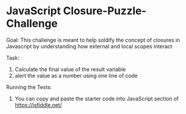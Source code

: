 # JavaScript Closure-Puzzle-Challenge

Goal: This challenge is meant to help soldify the concept of closures in Javascript by understanding how 
external and local scopes interact

Task:
1. Calculate the final value of the result variable 
2. alert the value as a number using one line of code

Running the Tests:
1. You can copy and paste the starter code into JavaScript section of https://jsfiddle.net/



